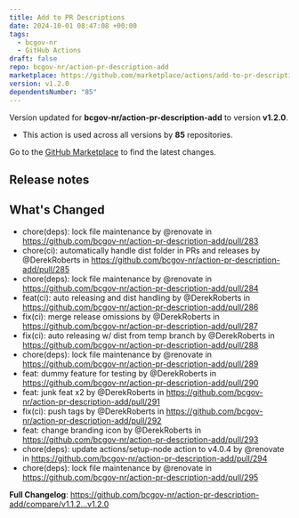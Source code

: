 ```yaml
---
title: Add to PR Descriptions
date: 2024-10-01 08:47:08 +00:00
tags:
  - bcgov-nr
  - GitHub Actions
draft: false
repo: bcgov-nr/action-pr-description-add
marketplace: https://github.com/marketplace/actions/add-to-pr-descriptions
version: v1.2.0
dependentsNumber: "85"
---
```



Version updated for **bcgov-nr/action-pr-description-add** to version **v1.2.0**.
- This action is used across all versions by **85** repositories.

Go to the [GitHub Marketplace](https://github.com/marketplace/actions/add-to-pr-descriptions) to find the latest changes.

## Release notes

## What's Changed
* chore(deps): lock file maintenance by @renovate in https://github.com/bcgov-nr/action-pr-description-add/pull/283
* chore(ci): automatically handle dist folder in PRs and releases by @DerekRoberts in https://github.com/bcgov-nr/action-pr-description-add/pull/285
* chore(deps): lock file maintenance by @renovate in https://github.com/bcgov-nr/action-pr-description-add/pull/284
* feat(ci): auto releasing and dist handling by @DerekRoberts in https://github.com/bcgov-nr/action-pr-description-add/pull/286
* fix(ci): merge release omissions by @DerekRoberts in https://github.com/bcgov-nr/action-pr-description-add/pull/287
* fix(ci): auto releasing w/ dist from temp branch by @DerekRoberts in https://github.com/bcgov-nr/action-pr-description-add/pull/288
* chore(deps): lock file maintenance by @renovate in https://github.com/bcgov-nr/action-pr-description-add/pull/289
* feat: dummy feature for testing by @DerekRoberts in https://github.com/bcgov-nr/action-pr-description-add/pull/290
* feat: junk feat x2 by @DerekRoberts in https://github.com/bcgov-nr/action-pr-description-add/pull/291
* fix(ci): push tags by @DerekRoberts in https://github.com/bcgov-nr/action-pr-description-add/pull/292
* feat: change branding icon by @DerekRoberts in https://github.com/bcgov-nr/action-pr-description-add/pull/293
* chore(deps): update actions/setup-node action to v4.0.4 by @renovate in https://github.com/bcgov-nr/action-pr-description-add/pull/294
* chore(deps): lock file maintenance by @renovate in https://github.com/bcgov-nr/action-pr-description-add/pull/295


**Full Changelog**: https://github.com/bcgov-nr/action-pr-description-add/compare/v1.1.2...v1.2.0
